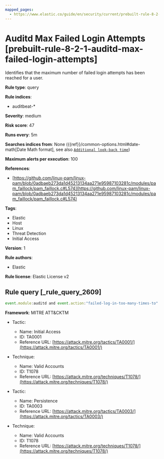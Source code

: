 ```yaml
---
mapped_pages:
  - https://www.elastic.co/guide/en/security/current/prebuilt-rule-8-2-1-auditd-max-failed-login-attempts.html
---
```


# Auditd Max Failed Login Attempts [prebuilt-rule-8-2-1-auditd-max-failed-login-attempts]

Identifies that the maximum number of failed login attempts has been reached for a user.

**Rule type**: query

**Rule indices**:

* auditbeat-*

**Severity**: medium

**Risk score**: 47

**Runs every**: 5m

**Searches indices from**: None ({{ref}}/common-options.html#date-math[Date Math format], see also [`Additional look-back time`](docs-content://solutions/security/detect-and-alert/create-detection-rule.md#rule-schedule))

**Maximum alerts per execution**: 100

**References**:

* [https://github.com/linux-pam/linux-pam/blob/0adbaeb273da1d45213134aa271e95987103281c/modules/pam_faillock/pam_faillock.c#L574](https://github.com/linux-pam/linux-pam/blob/0adbaeb273da1d45213134aa271e95987103281c/modules/pam_faillock/pam_faillock.c#L574)

**Tags**:

* Elastic
* Host
* Linux
* Threat Detection
* Initial Access

**Version**: 1

**Rule authors**:

* Elastic

**Rule license**: Elastic License v2

## Rule query [_rule_query_2609]

```js
event.module:auditd and event.action:"failed-log-in-too-many-times-to"
```

**Framework**: MITRE ATT&CKTM

* Tactic:

    * Name: Initial Access
    * ID: TA0001
    * Reference URL: [https://attack.mitre.org/tactics/TA0001/](https://attack.mitre.org/tactics/TA0001/)

* Technique:

    * Name: Valid Accounts
    * ID: T1078
    * Reference URL: [https://attack.mitre.org/techniques/T1078/](https://attack.mitre.org/techniques/T1078/)

* Tactic:

    * Name: Persistence
    * ID: TA0003
    * Reference URL: [https://attack.mitre.org/tactics/TA0003/](https://attack.mitre.org/tactics/TA0003/)

* Technique:

    * Name: Valid Accounts
    * ID: T1078
    * Reference URL: [https://attack.mitre.org/techniques/T1078/](https://attack.mitre.org/techniques/T1078/)



